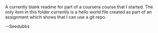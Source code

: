 A currently blank readme for part of a coursera course that I started. The only item in this folder currently is a hello world file created as part of an assignment which shows that I can use a git repo.

--Seedubbs
